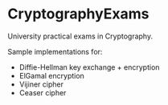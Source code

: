 # CryptographyExams
University practical exams in Cryptography.

Sample implementations for:

* Diffie-Hellman key exchange + encryption
* ElGamal encryption
* Vijiner cipher
* Ceaser cipher
